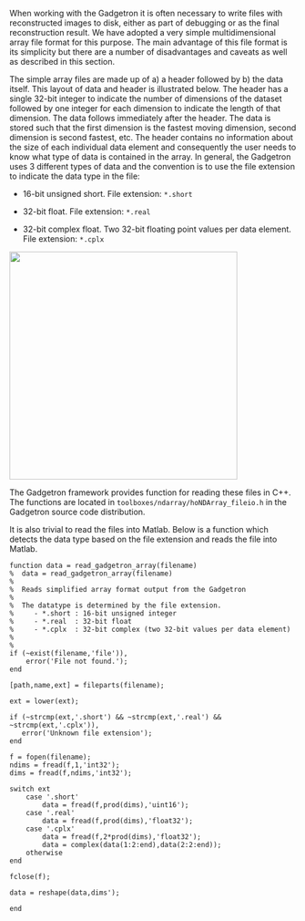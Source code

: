 When working with the Gadgetron it is often necessary to write files with reconstructed images to disk, either as part of debugging or as the final reconstruction result. We have adopted a very simple multidimensional array file format for this purpose. The main advantage of this file format is its simplicity but there are a number of disadvantages and caveats as well as described in this section.

The simple array files are made up of a) a header followed by b) the data itself. This layout of data and header is illustrated below. The header has a single 32-bit integer to indicate the number of dimensions of the dataset followed by one integer for each dimension to indicate the length of that dimension. The data follows immediately after the header. The data is stored such that the first dimension is the fastest moving dimension, second dimension is second fastest, etc. The header contains no information about the size of each individual data element and consequently the user needs to know what type of data is contained in the array. In general, the Gadgetron uses 3 different types of data and the convention is to use the file extension to indicate the data type in the file:

-   16-bit unsigned short. File extension: `*.short`

-   32-bit float. File extension: `*.real`

-   32-bit complex float. Two 32-bit floating point values per data element. File extension: `*.cplx`

<img src="http://gadgetron.sf.net/figs/arrayfileformat.png" style="width: 400px;" />

The Gadgetron framework provides function for reading these files in C++. The functions are located in `toolboxes/ndarray/hoNDArray_fileio.h` in the Gadgetron source code distribution.

It is also trivial to read the files into Matlab. Below is a function which detects the data type based on the file extension and reads the file into Matlab.


    function data = read_gadgetron_array(filename)
    %  data = read_gadgetron_array(filename)
    %  
    %  Reads simplified array format output from the Gadgetron
    %
    %  The datatype is determined by the file extension.
    %     - *.short : 16-bit unsigned integer
    %     - *.real  : 32-bit float
    %     - *.cplx  : 32-bit complex (two 32-bit values per data element)
    %
    %
    if (~exist(filename,'file')),
        error('File not found.');
    end

    [path,name,ext] = fileparts(filename);

    ext = lower(ext);

    if (~strcmp(ext,'.short') && ~strcmp(ext,'.real') && ~strcmp(ext,'.cplx')),
       error('Unknown file extension'); 
    end

    f = fopen(filename);
    ndims = fread(f,1,'int32'); 
    dims = fread(f,ndims,'int32'); 

    switch ext
        case '.short'
            data = fread(f,prod(dims),'uint16'); 
        case '.real'
            data = fread(f,prod(dims),'float32'); 
        case '.cplx'
            data = fread(f,2*prod(dims),'float32'); 
            data = complex(data(1:2:end),data(2:2:end));
        otherwise     
    end

    fclose(f);

    data = reshape(data,dims');

    end

      
